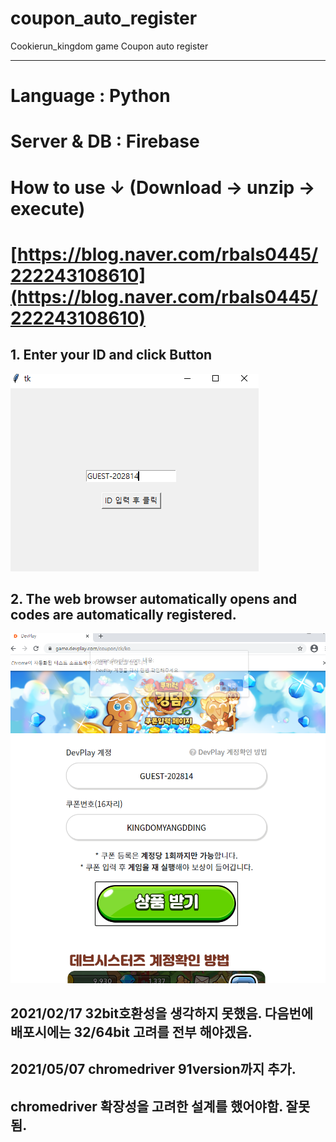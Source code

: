 # coupon_auto_register
Cookierun_kingdom game Coupon auto register

----

# Language : Python<br>
# Server & DB : Firebase<br>
# How to use ↓ (Download -> unzip -> execute)
# [https://blog.naver.com/rbals0445/222243108610](https://blog.naver.com/rbals0445/222243108610)

## 1. Enter your ID and click Button
![사용법1](https://github.com/rbals0445/coupon_auto_register/blob/main/use1.PNG)
<br>
## 2. The web browser automatically opens and codes are automatically registered.
![사용법2](https://github.com/rbals0445/coupon_auto_register/blob/main/use2.PNG)


## 2021/02/17 32bit호환성을 생각하지 못했음. 다음번에 배포시에는 32/64bit 고려를 전부 해야겠음.

## 2021/05/07 chromedriver 91version까지 추가. 
## chromedriver 확장성을 고려한 설계를 했어야함. 잘못됨.
